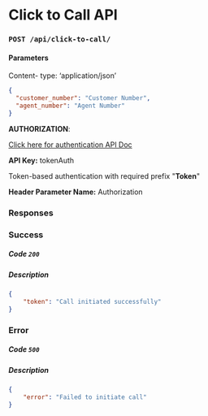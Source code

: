 # Click to Call API

### `POST /api/click-to-call/`

#### Parameters

Content- type: ‘application/json’

```json
{
  "customer_number": "Customer Number",
  "agent_number": "Agent Number"
}
```

**AUTHORIZATION**:

[Click here for authentication API Doc](https://github.com/Buzzworks/Flexydial_API_DOC/blob/main/Authentication.md)

**API Key:** tokenAuth

Token-based authentication with required prefix "**Token**"

**Header Parameter Name:** Authorization



### Responses

### Success

##### Code `200`

##### Description

```json
{
    "token": "Call initiated successfully"
}
```

### Error

##### Code `500`

##### Description

```json
{
    "error": "Failed to initiate call"
}
```
